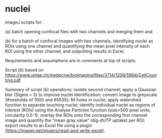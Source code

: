 # nuclei
ImageJ scripts for: 

(a) batch opening confocal files with two channels and merging them and 

(b) for a batch of confocal images with two channels, identifying nuclei as ROIs using one channel and quantifying the mean pixel intensity of each ROI using the other channel, and outputting results in Excel. 

Requirements and assumptions are in comments at top of scripts.


Script (b) based on https://www.unige.ch/medecine/bioimaging/files/3714/1208/5964/CellCounting.pdf

Summary of script (b) operations: isolate second channel;
apply a Gaussian blur (Sigma = 3) to improve nuclei identification; 
convert image to greyscale (thresholds of 1000 and 65535); 
fill holes in nuclei; 
apply watershed function to separate touching nuclei; 
identify individual nuclei as regions of interest (ROIs) using the Analyse Particles function (size>500 pixel units, circularity 0.5-1); 
overlay the ROIs onto the corresponding first channel image and quantify the “mean gray value” (dig-dUTP uptake) per ROI; 
export results to an Excel file using a plugin (https://imagej.net/plugins/read-and-write-excel).
